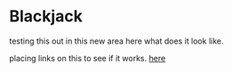 # Blackjack 



testing this out in this new area here what does it look like.

placing links on this to see if it works. [here](www.google.com)